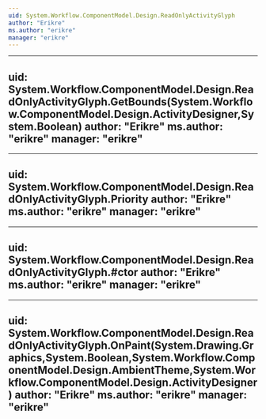 ```yaml
---
uid: System.Workflow.ComponentModel.Design.ReadOnlyActivityGlyph
author: "Erikre"
ms.author: "erikre"
manager: "erikre"
---
```


---
uid: System.Workflow.ComponentModel.Design.ReadOnlyActivityGlyph.GetBounds(System.Workflow.ComponentModel.Design.ActivityDesigner,System.Boolean)
author: "Erikre"
ms.author: "erikre"
manager: "erikre"
---

---
uid: System.Workflow.ComponentModel.Design.ReadOnlyActivityGlyph.Priority
author: "Erikre"
ms.author: "erikre"
manager: "erikre"
---

---
uid: System.Workflow.ComponentModel.Design.ReadOnlyActivityGlyph.#ctor
author: "Erikre"
ms.author: "erikre"
manager: "erikre"
---

---
uid: System.Workflow.ComponentModel.Design.ReadOnlyActivityGlyph.OnPaint(System.Drawing.Graphics,System.Boolean,System.Workflow.ComponentModel.Design.AmbientTheme,System.Workflow.ComponentModel.Design.ActivityDesigner)
author: "Erikre"
ms.author: "erikre"
manager: "erikre"
---
